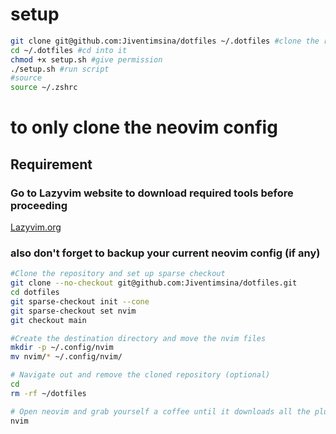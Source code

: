 # setup
```bash
git clone git@github.com:Jiventimsina/dotfiles ~/.dotfiles #clone the repo
cd ~/.dotfiles #cd into it
chmod +x setup.sh #give permission
./setup.sh #run script
#source
source ~/.zshrc
```


# to only clone the neovim config

## Requirement
### Go to Lazyvim website to download required tools before proceeding
[Lazyvim.org](https://www.lazyvim.org "visit lazyvim website")

### also don't forget to backup your current neovim config (if any)
```bash
#Clone the repository and set up sparse checkout
git clone --no-checkout git@github.com:Jiventimsina/dotfiles.git
cd dotfiles
git sparse-checkout init --cone
git sparse-checkout set nvim
git checkout main

#Create the destination directory and move the nvim files
mkdir -p ~/.config/nvim
mv nvim/* ~/.config/nvim/

# Navigate out and remove the cloned repository (optional)
cd
rm -rf ~/dotfiles

# Open neovim and grab yourself a coffee until it downloads all the plugins
nvim
```
